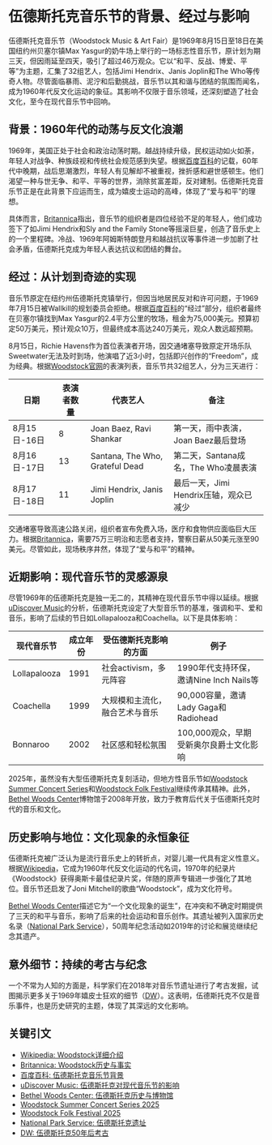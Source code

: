 

# 伍德斯托克音乐节的背景、经过与影响

伍德斯托克音乐节（Woodstock Music & Art Fair）是1969年8月15日至18日在美国纽约州贝塞尔镇Max Yasgur的奶牛场上举行的一场标志性音乐节，原计划为期三天，但因雨延至四天，吸引了超过46万观众。它以“和平、反战、博爱、平等”为主题，汇集了32组艺人，包括Jimi Hendrix、Janis Joplin和The Who等传奇人物。尽管面临暴雨、泥泞和后勤挑战，音乐节以其和谐与团结的氛围而闻名，成为1960年代反文化运动的象征。其影响不仅限于音乐领域，还深刻塑造了社会文化，至今在现代音乐节中回响。

## 背景：1960年代的动荡与反文化浪潮

1969年，美国正处于社会和政治动荡时期。越战持续升级，民权运动如火如荼，年轻人对战争、种族歧视和传统社会规范感到失望。根据[百度百科](https://baike.baidu.com/item/%E4%BC%8D%E5%BE%B7%E6%96%AF%E6%89%98%E5%85%8B%E9%9F%B3%E4%B9%90%E8%8A%82/745984)的记载，60年代中晚期，战后思潮激烈，年轻人有见解却不被重视，挫折感和避世感顿生。他们渴望一种与世无争、和平、平等的世界，消除贫富差距，反对建制。伍德斯托克音乐节正是在此背景下应运而生，成为嬉皮士运动的高峰，体现了“爱与和平”的理想。

具体而言，[Britannica](https://www.britannica.com/event/Woodstock)指出，音乐节的组织者是四位经验不足的年轻人，他们成功签下了如Jimi Hendrix和Sly and the Family Stone等摇滚巨星，创造了音乐史上的一个里程碑。冷战、1969年阿姆斯特朗登月和越战抗议等事件进一步加剧了社会矛盾，伍德斯托克成为年轻人表达抗议和团结的舞台。

## 经过：从计划到奇迹的实现

音乐节原定在纽约州伍德斯托克镇举行，但因当地居民反对和许可问题，于1969年7月15日被Wallkill的规划委员会拒绝。根据[百度百科](https://baike.baidu.com/item/%E4%BC%8D%E5%BE%B7%E6%96%AF%E6%89%98%E5%85%8B%E9%9F%B3%E4%B9%90%E8%8A%82/745984)的“经过”部分，组织者最终在贝塞尔镇找到Max Yasgur的2.4平方公里的牧场，租金为75,000美元。预算初定50万美元，预计观众10万，但最终成本高达240万美元，观众人数远超预期。

8月15日，Richie Havens作为首位表演者开场，因交通堵塞导致原定开场乐队Sweetwater无法及时到场，他演唱了近3小时，包括即兴创作的“Freedom”，成为经典。根据[Woodstock官网](https://www.woodstock.com/lineup/)的表演列表，音乐节共32组艺人，分为三天进行：

| 日期        | 表演者数量 | 代表艺人                      | 备注                              |
| ----------- | ---------- | ----------------------------- | --------------------------------- |
| 8月15日-16日 | 8          | Joan Baez, Ravi Shankar       | 第一天，雨中表演，Joan Baez最后登场 |
| 8月16日-17日 | 13         | Santana, The Who, Grateful Dead | 第二天，Santana成名，The Who凌晨表演 |
| 8月17日-18日 | 11         | Jimi Hendrix, Janis Joplin    | 最后一天，Jimi Hendrix压轴，观众已减少 |

交通堵塞导致高速公路关闭，组织者宣布免费入场，医疗和食物供应面临巨大压力。根据[Britannica](https://www.britannica.com/event/Woodstock)，需要75万三明治和志愿者支持，警察日薪从50美元涨至90美元。尽管如此，现场秩序井然，体现了“爱与和平”的精神。

## 近期影响：现代音乐节的灵感源泉

尽管1969年的伍德斯托克是独一无二的，其精神在现代音乐节中得以延续。根据[uDiscover Music](https://www.udiscovermusic.com/in-depth-features/woodstock-and-beyond/)的分析，伍德斯托克设定了大型音乐节的基准，强调和平、爱和音乐，影响了后续的节日如Lollapalooza和Coachella。以下是具体影响：

| 现代音乐节           | 成立年份 | 受伍德斯托克影响的方面          | 例子                                |
| ------------------ | -------- | ----------------------------- | ----------------------------------- |
| Lollapalooza       | 1991     | 社会activism，多元阵容          | 1990年代支持环保，邀请Nine Inch Nails等 |
| Coachella          | 1999     | 大规模和主流化，融合艺术与音乐 | 90,000容量，邀请Lady Gaga和Radiohead |
| Bonnaroo           | 2002     | 社区感和轻松氛围                | 100,000观众，早期受新奥尔良爵士文化影响 |

2025年，虽然没有大型伍德斯托克复刻活动，但地方性音乐节如[Woodstock Summer Concert Series](https://www.woodstockconcertseries.com/)和[Woodstock Folk Festival](https://woodstockfolkfestival.org/)继续传承其精神。此外，[Bethel Woods Center](https://www.bethelwoodscenter.org/museum/woodstock-history)博物馆于2008年开放，致力于教育后代关于伍德斯托克时代的音乐和文化。

## 历史影响与地位：文化现象的永恒象征

伍德斯托克被广泛认为是流行音乐史上的转折点，对婴儿潮一代具有定义性意义。根据[Wikipedia](https://en.wikipedia.org/wiki/Woodstock)，它成为1960年代反文化运动的代名词，1970年的纪录片《Woodstock》获得奥斯卡最佳纪录片奖，伴随的原声专辑进一步强化了其地位。音乐节还启发了Joni Mitchell的歌曲“Woodstock”，成为文化符号。

[Bethel Woods Center](https://www.bethelwoodscenter.org/museum/woodstock-history)描述它为“一个文化现象的诞生”，在冲突和不确定时期提供了三天的和平与音乐，影响了后来的社会运动和音乐创作。其遗址被列入国家历史名录（[National Park Service](https://www.nps.gov/places/woodstock-music-festival-site.htm)），50周年纪念活动如2019年的讨论和展览继续纪念其遗产。

## 意外细节：持续的考古与纪念

一个不常为人知的方面是，科学家们在2018年对音乐节遗址进行了考古发掘，试图揭示更多关于1969年嬉皮士狂欢的细节（[DW](https://www.dw.com/zh/%E5%AF%BB%E6%89%BE%E4%BC%8D%E5%BE%B7%E6%96%AF%E6%89%98%E5%85%8B50%E5%B9%B4%E5%90%8E%E7%9A%84%E8%80%83%E5%8F%A4/a-44437075)）。这表明，伍德斯托克不仅是音乐事件，也是历史研究的主题，体现了其深远的文化影响。

## 关键引文

*   [Wikipedia: Woodstock详细介绍](https://en.wikipedia.org/wiki/Woodstock)
*   [Britannica: Woodstock历史与事实](https://www.britannica.com/event/Woodstock)
*   [百度百科: 伍德斯托克音乐节背景](https://baike.baidu.com/item/%E4%BC%8D%E5%BE%B7%E6%96%AF%E6%89%98%E5%85%8B%E9%9F%B3%E4%B9%90%E8%8A%82/745984)
*   [uDiscover Music: 伍德斯托克对现代音乐节的影响](https://www.udiscovermusic.com/in-depth-features/woodstock-and-beyond/)
*   [Bethel Woods Center: 伍德斯托克历史与博物馆](https://www.bethelwoodscenter.org/museum/woodstock-history)
*   [Woodstock Summer Concert Series 2025](https://www.woodstockconcertseries.com/)
*   [Woodstock Folk Festival 2025](https://woodstockfolkfestival.org/)
*   [National Park Service: 伍德斯托克遗址](https://www.nps.gov/places/woodstock-music-festival-site.htm)
*   [DW: 伍德斯托克50年后考古](https://www.dw.com/zh/%E5%AF%BB%E6%89%BE%E4%BC%8D%E5%BE%B7%E6%96%AF%E6%89%98%E5%85%8B50%E5%B9%B4%E5%90%8E%E7%9A%84%E8%80%83%E5%8F%A4/a-44437075)